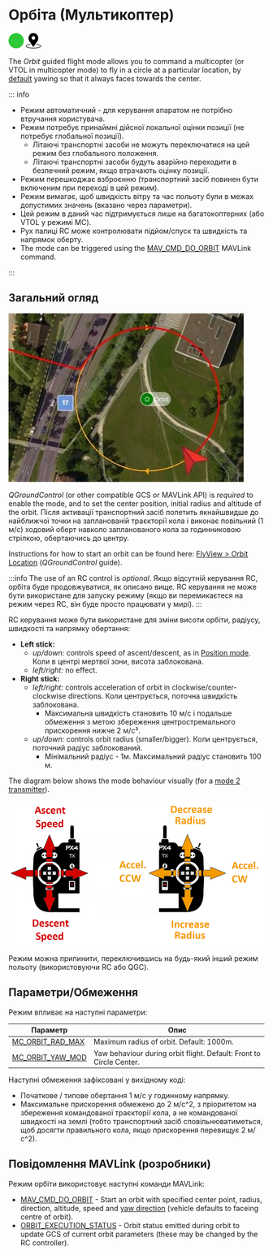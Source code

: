 # Орбіта (Мультикоптер)

<img src="../../assets/site/difficulty_easy.png" title="Easy to fly" width="30px" />&nbsp;<img src="../../assets/site/position_fixed.svg" title="Position fix required (e.g. GPS)" width="30px" />

The _Orbit_ guided flight mode allows you to command a multicopter (or VTOL in multicopter mode) to fly in a circle at a particular location, by [default](https://mavlink.io/en/messages/common.html#ORBIT_YAW_BEHAVIOUR) yawing so that it always faces towards the center.

::: info

- Режим автоматичний - для керування апаратом не потрібно втручання користувача.
- Режим потребує принаймні дійсної локальної оцінки позиції (не потребує глобальної позиції).
  - Літаючі транспортні засоби не можуть переключатися на цей режим без глобального положення.
  - Літаючі транспортні засоби будуть аварійно переходити в безпечний режим, якщо втрачають оцінку позиції.
- Режим перешкоджає взброєнню (транспортний засіб повинен бути включеним при переході в цей режим).
- Режим вимагає, щоб швидкість вітру та час польоту були в межах допустимих значень (вказано через параметри).
- Цей режим в даний час підтримується лише на багатокоптерних (або VTOL у режимі MC).
- Рух палиці RC може контролювати підйом/спуск та швидкість та напрямок оберту.
- The mode can be triggered using the [MAV_CMD_DO_ORBIT](https://mavlink.io/en/messages/common.html#MMAV_CMD_DO_ORBIT) MAVLink command.

<!-- https://github.com/PX4/PX4-Autopilot/blob/main/src/modules/commander/ModeUtil/mode_requirements.cpp -->

:::

## Загальний огляд

![Orbit Mode - MC](../../assets/flying/orbit.jpg)

_QGroundControl_ (or other compatible GCS or MAVLink API) is _required_ to enable the mode, and to set the center position, initial radius and altitude of the orbit.
Після активації транспортний засіб полетить якнайшвидше до найближчої точки на запланованій траєкторії кола і виконає повільний (1 м/с) ходовий оберт навколо запланованого кола за годинниковою стрілкою, обертаючись до центру.

Instructions for how to start an orbit can be found here: [FlyView > Orbit Location](https://docs.qgroundcontrol.com/master/en/qgc-user-guide/fly_view/fly_view.html#orbit) (_QGroundControl_ guide).

:::info
The use of an RC control is _optional_.
Якщо відсутній керування RC, орбіта буде продовжуватися, як описано вище.
RC керування не може бути використане для запуску режиму (якщо ви перемикаєтеся на режим через RC, він буде просто працювати у мирі).
:::

RC керування може бути використане для зміни висоти орбіти, радіусу, швидкості та напрямку обертання:

- **Left stick:**
  - _up/down:_ controls speed of ascent/descent, as in [Position mode](../flight_modes_mc/position.md). Коли в центрі мертвої зони, висота заблокована.
  - _left/right:_ no effect.
- **Right stick:**
  - _left/right:_ controls acceleration of orbit in clockwise/counter-clockwise directions. Коли центрується, поточна швидкість заблокована.
    - Максимальна швидкість становить 10 м/с і подальше обмеження з метою збереження центростремального прискорення нижче 2 м/с².
  - _up/down:_ controls orbit radius (smaller/bigger). Коли центрується, поточний радіус заблокований.
    - Мінімальний радіус - 1м. Максимальний радіус становить 100 м.

The diagram below shows the mode behaviour visually (for a [mode 2 transmitter](../getting_started/rc_transmitter_receiver.md#transmitter_modes)).

![Orbit Mode - MC](../../assets/flight_modes/orbit_mc.png)

Режим можна припинити, переключившись на будь-який інший режим польоту (використовуючи RC або QGC).

## Параметри/Обмеження

Режим впливає на наступні параметри:

| Параметр                                                                                                                                                                   | Опис                                                                                                                |
| -------------------------------------------------------------------------------------------------------------------------------------------------------------------------- | ------------------------------------------------------------------------------------------------------------------- |
| <a id="MC_ORBIT_RAD_MAX"></a>[MC_ORBIT_RAD_MAX](../advanced_config/parameter_reference.md#MC_ORBIT_RAD_MAX) | Maximum radius of orbit. Default: 1000m.                            |
| <a id="MC_ORBIT_YAW_MOD"></a>[MC_ORBIT_YAW_MOD](../advanced_config/parameter_reference.md#MC_ORBIT_YAW_MOD) | Yaw behaviour during orbit flight. Default: Front to Circle Center. |

Наступні обмеження зафіксовані у вихідному коді:

- Початкове / типове обертання 1 м/с у годинному напрямку.
- Максимальне прискорення обмежено до 2 м/с^2, з пріоритетом на збереження командованої траєкторії кола, а не командованої швидкості на землі (тобто транспортний засіб сповільнюватиметься, щоб досягти правильного кола, якщо прискорення перевищує 2 м/с^2).

## Повідомлення MAVLink (розробники)

Режим орбіти використовує наступні команди MAVLink:

- [MAV_CMD_DO_ORBIT](https://mavlink.io/en/messages/common.html#MAV_CMD_DO_ORBIT) - Start an orbit with specified center point, radius, direction, altitude, speed and [yaw direction](https://mavlink.io/en/messages/common.html#ORBIT_YAW_BEHAVIOUR) (vehicle defaults to faceing centre of orbit).
- [ORBIT_EXECUTION_STATUS](https://mavlink.io/en/messages/common.html#ORBIT_EXECUTION_STATUS) - Orbit status emitted during orbit to update GCS of current orbit parameters (these may be changed by the RC controller).
